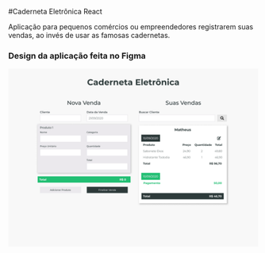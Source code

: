 #Caderneta Eletrônica React

Aplicação para pequenos comércios ou empreendedores registrarem suas vendas, ao invés de usar as famosas cadernetas.

### Design da aplicação feita no Figma

![Design da aplicação feita no Figma](src/caderneta-eletronica.png)
